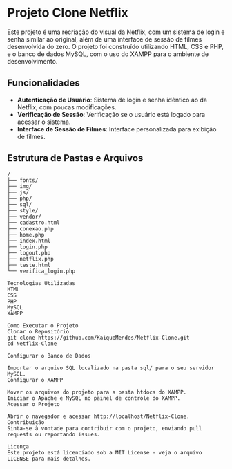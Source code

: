 # Projeto Clone Netflix

Este projeto é uma recriação do visual da Netflix, com um sistema de login e senha similar ao original, além de uma interface de sessão de filmes desenvolvida do zero. O projeto foi construído utilizando HTML, CSS e PHP, e o banco de dados MySQL, com o uso do XAMPP para o ambiente de desenvolvimento.

## Funcionalidades

- **Autenticação de Usuário**: Sistema de login e senha idêntico ao da Netflix, com poucas modificações.
- **Verificação de Sessão**: Verificação se o usuário está logado para acessar o sistema.
- **Interface de Sessão de Filmes**: Interface personalizada para exibição de filmes.

## Estrutura de Pastas e Arquivos

```plaintext
/
├── fonts/
├── img/
├── js/
├── php/
├── sql/
├── style/
├── vendor/
├── cadastro.html
├── conexao.php
├── home.php
├── index.html
├── login.php
├── logout.php
├── netflix.php
├── teste.html
└── verifica_login.php

Tecnologias Utilizadas
HTML
CSS
PHP
MySQL
XAMPP

Como Executar o Projeto
Clonar o Repositório
git clone https://github.com/KaiqueMendes/Netflix-Clone.git
cd Netflix-Clone

Configurar o Banco de Dados

Importar o arquivo SQL localizado na pasta sql/ para o seu servidor MySQL.
Configurar o XAMPP

Mover os arquivos do projeto para a pasta htdocs do XAMPP.
Iniciar o Apache e MySQL no painel de controle do XAMPP.
Acessar o Projeto

Abrir o navegador e acessar http://localhost/Netflix-Clone.
Contribuição
Sinta-se à vontade para contribuir com o projeto, enviando pull requests ou reportando issues.

Licença
Este projeto está licenciado sob a MIT License - veja o arquivo LICENSE para mais detalhes.

